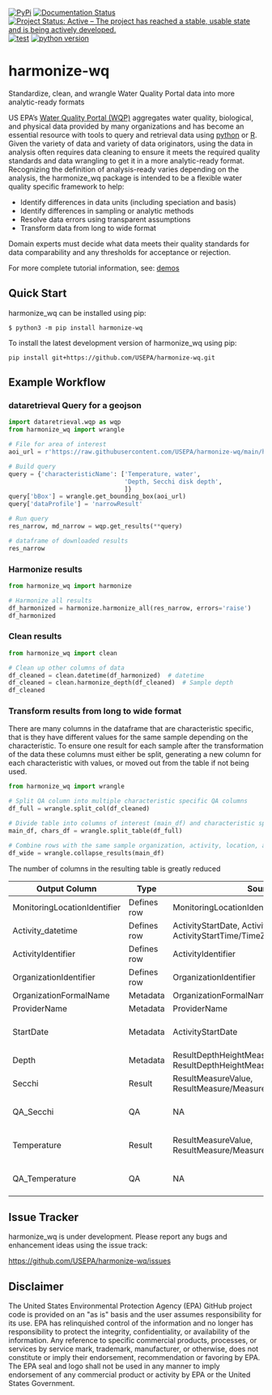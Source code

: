 [![PyPi](https://img.shields.io/pypi/v/harmonize-wq.svg)](https://pypi.python.org/pypi/harmonize-wq)
[![Documentation Status](https://github.com/USEPA/harmonize-wq/actions/workflows/documentation_deploy.yaml/badge.svg)](https://github.com/USEPA/harmonize-wq/actions/workflows/documentation_deploy.yaml)
[![Project Status: Active – The project has reached a stable, usable state and is being actively developed.](https://www.repostatus.org/badges/latest/active.svg)](https://www.repostatus.org/#active)
[![test](https://github.com/USEPA/harmonize-wq/actions/workflows/test.yml/badge.svg)](https://github.com/USEPA/harmonize-wq/actions/workflows/test.yml)
[![python version](https://img.shields.io/badge/python-3.8+-blue.svg)](https://www.python.org/downloads/)
# harmonize-wq
Standardize, clean, and wrangle Water Quality Portal data into more analytic-ready formats

US EPA’s [Water Quality Portal (WQP)](https://www.waterqualitydata.us/) aggregates water quality, biological, and physical data provided by many organizations and has become an essential resource with tools to query and retrieval data using [python](https://github.com/USGS-python/dataretrieval) or [R](https://github.com/USGS-R/dataRetrieval).
Given the variety of data and variety of data originators, using the data in analysis often requires data cleaning to ensure it meets the required quality standards and data wrangling to get it in a more analytic-ready format.
Recognizing the definition of analysis-ready varies depending on the analysis, the harmonize_wq package is intended to be a flexible water quality specific framework to help:

- Identify differences in data units (including speciation and basis)
- Identify differences in sampling or analytic methods
- Resolve data errors using transparent assumptions
- Transform data from long to wide format

Domain experts must decide what data meets their quality standards for data comparability and any thresholds for acceptance or rejection.

For more complete tutorial information, see: [demos](https://github.com/USEPA/harmonize-wq/tree/main/demos)

## Quick Start

harmonize_wq can be installed using pip:
```
$ python3 -m pip install harmonize-wq
```

To install the latest development version of harmonize_wq using pip:

```
pip install git+https://github.com/USEPA/harmonize-wq.git
```

## Example Workflow
### dataretrieval Query for a geojson

```python
import dataretrieval.wqp as wqp
from harmonize_wq import wrangle

# File for area of interest
aoi_url = r'https://raw.githubusercontent.com/USEPA/harmonize-wq/main/harmonize_wq/tests/data/PPBays_NCCA.geojson'

# Build query
query = {'characteristicName': ['Temperature, water',
                                'Depth, Secchi disk depth',
                                ]}
query['bBox'] = wrangle.get_bounding_box(aoi_url)
query['dataProfile'] = 'narrowResult'

# Run query
res_narrow, md_narrow = wqp.get_results(**query)

# dataframe of downloaded results
res_narrow
```

### Harmonize results

```python
from harmonize_wq import harmonize

# Harmonize all results
df_harmonized = harmonize.harmonize_all(res_narrow, errors='raise')
df_harmonized
```

### Clean results

```python
from harmonize_wq import clean

# Clean up other columns of data
df_cleaned = clean.datetime(df_harmonized)  # datetime
df_cleaned = clean.harmonize_depth(df_cleaned)  # Sample depth
df_cleaned
```

### Transform results from long to wide format
There are many columns in the dataframe that are characteristic specific, that is they have different values for the same sample depending on the characteristic.
To ensure one result for each sample after the transformation of the data these columns must either be split, generating a new column for each characteristic with values, or moved out from the table if not being used.

```python
from harmonize_wq import wrangle

# Split QA column into multiple characteristic specific QA columns
df_full = wrangle.split_col(df_cleaned)

# Divide table into columns of interest (main_df) and characteristic specific metadata (chars_df)
main_df, chars_df = wrangle.split_table(df_full)

# Combine rows with the same sample organization, activity, location, and datetime
df_wide = wrangle.collapse_results(main_df)

```

The number of columns in the resulting table is greatly reduced

Output Column | Type | Source | Changes
--- | --- | --- | ---
MonitoringLocationIdentifier | Defines row | MonitoringLocationIdentifier | NA 
Activity_datetime | Defines row | ActivityStartDate, ActivityStartTime/Time, ActivityStartTime/TimeZoneCode | Combined and UTC
ActivityIdentifier | Defines row | ActivityIdentifier | NA
OrganizationIdentifier | Defines row | OrganizationIdentifier | NA 
OrganizationFormalName | Metadata| OrganizationFormalName | NA
ProviderName | Metadata | ProviderName | NA
StartDate | Metadata | ActivityStartDate | Preserves date where time NAT
Depth | Metadata | ResultDepthHeightMeasure/MeasureValue, ResultDepthHeightMeasure/MeasureUnitCode | standardized to meters
Secchi | Result | ResultMeasureValue, ResultMeasure/MeasureUnitCode | standardized to meters
QA_Secchi | QA | NA | harmonization processing quality issues
Temperature | Result | ResultMeasureValue, ResultMeasure/MeasureUnitCode | standardized to degrees Celcius
QA_Temperature | QA | NA | harmonization processing quality issues

## Issue Tracker
harmonize_wq is under development. Please report any bugs and enhancement ideas using the issue track:

https://github.com/USEPA/harmonize-wq/issues


## Disclaimer
The United States Environmental Protection Agency (EPA) GitHub project code is provided on an "as is" basis and the user assumes responsibility for its use.
EPA has relinquished control of the information and no longer has responsibility to protect the integrity, confidentiality, or availability of the information. Any reference to specific commercial products, processes, or services by service mark, trademark, manufacturer, or otherwise, does not constitute or imply their endorsement, recommendation or favoring by EPA.
The EPA seal and logo shall not be used in any manner to imply endorsement of any commercial product or activity by EPA or the United States Government.
